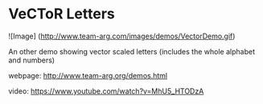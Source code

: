 # VeCToR Letters
![Image]
(http://www.team-arg.com/images/demos/VectorDemo.gif)

An other demo showing vector scaled letters (includes the whole alphabet and numbers)

webpage: http://www.team-arg.org/demos.html

video: https://www.youtube.com/watch?v=MhU5_HTODzA
